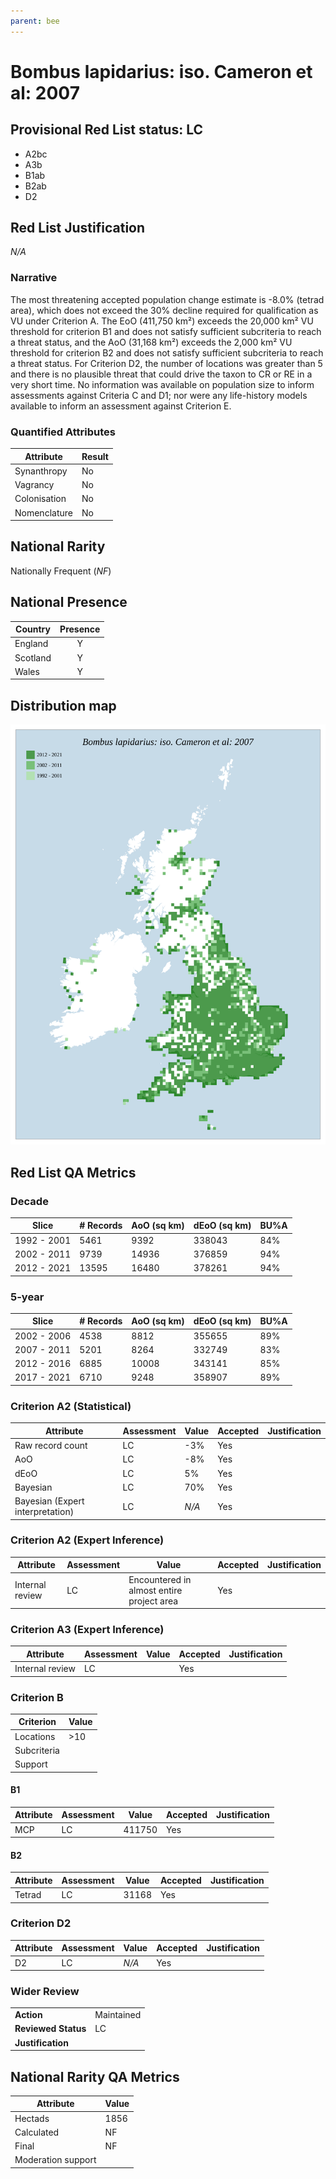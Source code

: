 ```yaml
---
parent: bee
---
```


# Bombus lapidarius: iso. Cameron et al: 2007

## Provisional Red List status: LC
- A2bc
- A3b
- B1ab
- B2ab
- D2

## Red List Justification
*N/A*

### Narrative


The most threatening accepted population change estimate is -8.0% (tetrad area), which does not exceed the 30% decline required for qualification as VU under Criterion A. The EoO (411,750 km²) exceeds the 20,000 km² VU threshold for criterion B1 and does not satisfy sufficient subcriteria to reach a threat status, and the AoO (31,168 km²) exceeds the 2,000 km² VU threshold for criterion B2 and does not satisfy sufficient subcriteria to reach a threat status. For Criterion D2, the number of locations was greater than 5 and there is no plausible threat that could drive the taxon to CR or RE in a very short time. No information was available on population size to inform assessments against Criteria C and D1; nor were any life-history models available to inform an assessment against Criterion E.

### Quantified Attributes
|Attribute|Result|
|---|---|
|Synanthropy|No|
|Vagrancy|No|
|Colonisation|No|
|Nomenclature|No|


## National Rarity
Nationally Frequent (*NF*)

## National Presence
|Country|Presence
|---|:-:|
|England|Y|
|Scotland|Y|
|Wales|Y|


## Distribution map
![](../map/551.svg)

## Red List QA Metrics
### Decade
| Slice | # Records | AoO (sq km) | dEoO (sq km) |BU%A |
|---|---|---|---|---|
|1992 - 2001|5461|9392|338043|84%|
|2002 - 2011|9739|14936|376859|94%|
|2012 - 2021|13595|16480|378261|94%|

### 5-year
| Slice | # Records | AoO (sq km) | dEoO (sq km) |BU%A |
|---|---|---|---|---|
|2002 - 2006|4538|8812|355655|89%|
|2007 - 2011|5201|8264|332749|83%|
|2012 - 2016|6885|10008|343141|85%|
|2017 - 2021|6710|9248|358907|89%|

### Criterion A2 (Statistical)
|Attribute|Assessment|Value|Accepted|Justification
|---|---|---|---|---|
|Raw record count|LC|-3%|Yes||
|AoO|LC|-8%|Yes||
|dEoO|LC|5%|Yes||
|Bayesian|LC|70%|Yes||
|Bayesian (Expert interpretation)|LC|*N/A*|Yes||

### Criterion A2 (Expert Inference)
|Attribute|Assessment|Value|Accepted|Justification
|---|---|---|---|---|
|Internal review|LC|Encountered in almost entire project area|Yes||

### Criterion A3 (Expert Inference)
|Attribute|Assessment|Value|Accepted|Justification
|---|---|---|---|---|
|Internal review|LC||Yes||

### Criterion B
|Criterion| Value|
|---|---|
|Locations|>10|
|Subcriteria||
|Support||

#### B1
|Attribute|Assessment|Value|Accepted|Justification
|---|---|---|---|---|
|MCP|LC|411750|Yes||

#### B2
|Attribute|Assessment|Value|Accepted|Justification
|---|---|---|---|---|
|Tetrad|LC|31168|Yes||

### Criterion D2
|Attribute|Assessment|Value|Accepted|Justification
|---|---|---|---|---|
|D2|LC|*N/A*|Yes||

### Wider Review
|  |  |
|---|---|
|**Action**|Maintained|
|**Reviewed Status**|LC|
|**Justification**||

## National Rarity QA Metrics
|Attribute|Value|
|---|---|
|Hectads|1856|
|Calculated|NF|
|Final|NF|
|Moderation support||
